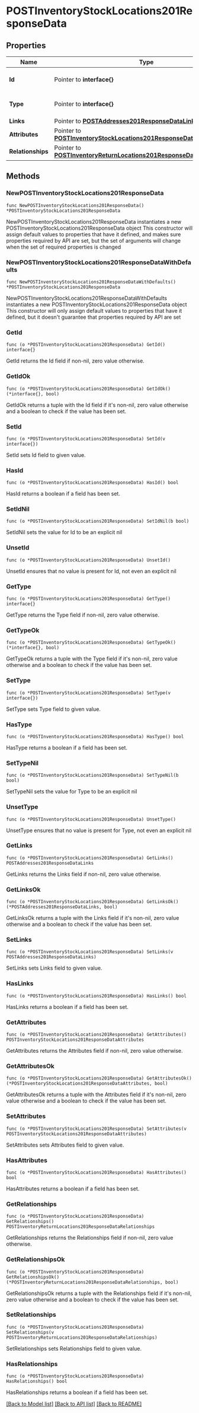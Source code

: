 # POSTInventoryStockLocations201ResponseData

## Properties

Name | Type | Description | Notes
------------ | ------------- | ------------- | -------------
**Id** | Pointer to **interface{}** | The resource&#39;s id | [optional] 
**Type** | Pointer to **interface{}** | The resource&#39;s type | [optional] 
**Links** | Pointer to [**POSTAddresses201ResponseDataLinks**](POSTAddresses201ResponseDataLinks.md) |  | [optional] 
**Attributes** | Pointer to [**POSTInventoryStockLocations201ResponseDataAttributes**](POSTInventoryStockLocations201ResponseDataAttributes.md) |  | [optional] 
**Relationships** | Pointer to [**POSTInventoryReturnLocations201ResponseDataRelationships**](POSTInventoryReturnLocations201ResponseDataRelationships.md) |  | [optional] 

## Methods

### NewPOSTInventoryStockLocations201ResponseData

`func NewPOSTInventoryStockLocations201ResponseData() *POSTInventoryStockLocations201ResponseData`

NewPOSTInventoryStockLocations201ResponseData instantiates a new POSTInventoryStockLocations201ResponseData object
This constructor will assign default values to properties that have it defined,
and makes sure properties required by API are set, but the set of arguments
will change when the set of required properties is changed

### NewPOSTInventoryStockLocations201ResponseDataWithDefaults

`func NewPOSTInventoryStockLocations201ResponseDataWithDefaults() *POSTInventoryStockLocations201ResponseData`

NewPOSTInventoryStockLocations201ResponseDataWithDefaults instantiates a new POSTInventoryStockLocations201ResponseData object
This constructor will only assign default values to properties that have it defined,
but it doesn't guarantee that properties required by API are set

### GetId

`func (o *POSTInventoryStockLocations201ResponseData) GetId() interface{}`

GetId returns the Id field if non-nil, zero value otherwise.

### GetIdOk

`func (o *POSTInventoryStockLocations201ResponseData) GetIdOk() (*interface{}, bool)`

GetIdOk returns a tuple with the Id field if it's non-nil, zero value otherwise
and a boolean to check if the value has been set.

### SetId

`func (o *POSTInventoryStockLocations201ResponseData) SetId(v interface{})`

SetId sets Id field to given value.

### HasId

`func (o *POSTInventoryStockLocations201ResponseData) HasId() bool`

HasId returns a boolean if a field has been set.

### SetIdNil

`func (o *POSTInventoryStockLocations201ResponseData) SetIdNil(b bool)`

 SetIdNil sets the value for Id to be an explicit nil

### UnsetId
`func (o *POSTInventoryStockLocations201ResponseData) UnsetId()`

UnsetId ensures that no value is present for Id, not even an explicit nil
### GetType

`func (o *POSTInventoryStockLocations201ResponseData) GetType() interface{}`

GetType returns the Type field if non-nil, zero value otherwise.

### GetTypeOk

`func (o *POSTInventoryStockLocations201ResponseData) GetTypeOk() (*interface{}, bool)`

GetTypeOk returns a tuple with the Type field if it's non-nil, zero value otherwise
and a boolean to check if the value has been set.

### SetType

`func (o *POSTInventoryStockLocations201ResponseData) SetType(v interface{})`

SetType sets Type field to given value.

### HasType

`func (o *POSTInventoryStockLocations201ResponseData) HasType() bool`

HasType returns a boolean if a field has been set.

### SetTypeNil

`func (o *POSTInventoryStockLocations201ResponseData) SetTypeNil(b bool)`

 SetTypeNil sets the value for Type to be an explicit nil

### UnsetType
`func (o *POSTInventoryStockLocations201ResponseData) UnsetType()`

UnsetType ensures that no value is present for Type, not even an explicit nil
### GetLinks

`func (o *POSTInventoryStockLocations201ResponseData) GetLinks() POSTAddresses201ResponseDataLinks`

GetLinks returns the Links field if non-nil, zero value otherwise.

### GetLinksOk

`func (o *POSTInventoryStockLocations201ResponseData) GetLinksOk() (*POSTAddresses201ResponseDataLinks, bool)`

GetLinksOk returns a tuple with the Links field if it's non-nil, zero value otherwise
and a boolean to check if the value has been set.

### SetLinks

`func (o *POSTInventoryStockLocations201ResponseData) SetLinks(v POSTAddresses201ResponseDataLinks)`

SetLinks sets Links field to given value.

### HasLinks

`func (o *POSTInventoryStockLocations201ResponseData) HasLinks() bool`

HasLinks returns a boolean if a field has been set.

### GetAttributes

`func (o *POSTInventoryStockLocations201ResponseData) GetAttributes() POSTInventoryStockLocations201ResponseDataAttributes`

GetAttributes returns the Attributes field if non-nil, zero value otherwise.

### GetAttributesOk

`func (o *POSTInventoryStockLocations201ResponseData) GetAttributesOk() (*POSTInventoryStockLocations201ResponseDataAttributes, bool)`

GetAttributesOk returns a tuple with the Attributes field if it's non-nil, zero value otherwise
and a boolean to check if the value has been set.

### SetAttributes

`func (o *POSTInventoryStockLocations201ResponseData) SetAttributes(v POSTInventoryStockLocations201ResponseDataAttributes)`

SetAttributes sets Attributes field to given value.

### HasAttributes

`func (o *POSTInventoryStockLocations201ResponseData) HasAttributes() bool`

HasAttributes returns a boolean if a field has been set.

### GetRelationships

`func (o *POSTInventoryStockLocations201ResponseData) GetRelationships() POSTInventoryReturnLocations201ResponseDataRelationships`

GetRelationships returns the Relationships field if non-nil, zero value otherwise.

### GetRelationshipsOk

`func (o *POSTInventoryStockLocations201ResponseData) GetRelationshipsOk() (*POSTInventoryReturnLocations201ResponseDataRelationships, bool)`

GetRelationshipsOk returns a tuple with the Relationships field if it's non-nil, zero value otherwise
and a boolean to check if the value has been set.

### SetRelationships

`func (o *POSTInventoryStockLocations201ResponseData) SetRelationships(v POSTInventoryReturnLocations201ResponseDataRelationships)`

SetRelationships sets Relationships field to given value.

### HasRelationships

`func (o *POSTInventoryStockLocations201ResponseData) HasRelationships() bool`

HasRelationships returns a boolean if a field has been set.


[[Back to Model list]](../README.md#documentation-for-models) [[Back to API list]](../README.md#documentation-for-api-endpoints) [[Back to README]](../README.md)


